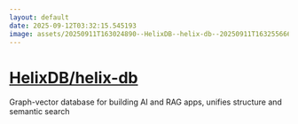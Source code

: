 ```yaml
---
layout: default
date: 2025-09-12T03:32:15.545193
image: assets/20250911T163024890--HelixDB--helix-db--20250911T163255666--cropped.png
---
```


# [HelixDB/helix-db](https://github.com/HelixDB/helix-db)

Graph-vector database for building AI and RAG apps, unifies structure and semantic search
